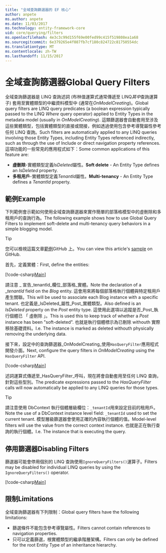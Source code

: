 ```yaml
---
title: "全域查詢篩選器的 EF 核心"
author: anpete
ms.author: anpete
ms.date: 11/03/2017
ms.technology: entity-framework-core
uid: core/querying/filters
ms.openlocfilehash: 4e3c3c99d155f69e00fed99c415f519808ea1a68
ms.sourcegitcommit: 6e379265e4f087fb7cf180c824722c81750554dc
ms.translationtype: MT
ms.contentlocale: zh-TW
ms.lasthandoff: 11/15/2017
---
```

# <a name="global-query-filters"></a><span data-ttu-id="5326d-102">全域查詢篩選器</span><span class="sxs-lookup"><span data-stu-id="5326d-102">Global Query Filters</span></span>

<span data-ttu-id="5326d-103">全域查詢篩選器是 LINQ 查詢述詞 (布林值運算式通常傳遞至 LINQ*其中*查詢運算子) 套用至實體類型的中繼資料模型中 (通常在*OnModelCreating*)。</span><span class="sxs-lookup"><span data-stu-id="5326d-103">Global query filters are LINQ query predicates (a boolean expression typically passed to the LINQ *Where* query operator) applied to Entity Types in the metadata model (usually in *OnModelCreating*).</span></span> <span data-ttu-id="5326d-104">這類篩選器會自動套用至涉及這些實體類型，包括實體類型的直接或間接，例如透過使用包含參考導覽屬性參考任何 LINQ 查詢。</span><span class="sxs-lookup"><span data-stu-id="5326d-104">Such filters are automatically applied to any LINQ queries involving those Entity Types, including Entity Types referenced indirectly, such as through the use of Include or direct navigation property references.</span></span> <span data-ttu-id="5326d-105">這項功能的一些常見的應用程式如下：</span><span class="sxs-lookup"><span data-stu-id="5326d-105">Some common applications of this feature are:</span></span>

* <span data-ttu-id="5326d-106">**虛刪除**-實體類型定義*IsDeleted*屬性。</span><span class="sxs-lookup"><span data-stu-id="5326d-106">**Soft delete** - An Entity Type defines an *IsDeleted* property.</span></span>
* <span data-ttu-id="5326d-107">**多租用戶**-實體類型定義*TenantId*屬性。</span><span class="sxs-lookup"><span data-stu-id="5326d-107">**Multi-tenancy** - An Entity Type defines a *TenantId* property.</span></span>

## <a name="example"></a><span data-ttu-id="5326d-108">範例</span><span class="sxs-lookup"><span data-stu-id="5326d-108">Example</span></span>

<span data-ttu-id="5326d-109">下列範例會示範如何使用全域查詢篩選器來實作簡單的部落格模型中的虛刪除和多租用戶的查詢行為。</span><span class="sxs-lookup"><span data-stu-id="5326d-109">The following example shows how to use Global Query Filters to implement soft-delete and multi-tenancy query behaviors in a simple blogging model.</span></span>

> [!TIP]
> <span data-ttu-id="5326d-110">您可以檢視這篇文章[範例](https://github.com/aspnet/EntityFrameworkCore/tree/dev/samples/QueryFilters)GitHub 上。</span><span class="sxs-lookup"><span data-stu-id="5326d-110">You can view this article's [sample](https://github.com/aspnet/EntityFrameworkCore/tree/dev/samples/QueryFilters) on GitHub.</span></span>

<span data-ttu-id="5326d-111">首先，定義實體：</span><span class="sxs-lookup"><span data-stu-id="5326d-111">First, define the entities:</span></span>

[!code-csharp[Main](../../../efcore-dev/samples/QueryFilters/Program.cs#Entities)]

<span data-ttu-id="5326d-112">請注意 _ 宣告_tenantId_欄位_部落格_實體。</span><span class="sxs-lookup"><span data-stu-id="5326d-112">Note the declaration of a __tenantId_ field on the _Blog_ entity.</span></span> <span data-ttu-id="5326d-113">這會用來將每個部落格執行個體與特定租用戶產生關聯。</span><span class="sxs-lookup"><span data-stu-id="5326d-113">This will be used to associate each Blog instance with a specific tenant.</span></span> <span data-ttu-id="5326d-114">也定義是_IsDeleted_屬性_Post_實體類型。</span><span class="sxs-lookup"><span data-stu-id="5326d-114">Also defined is an _IsDeleted_ property on the _Post_ entity type.</span></span> <span data-ttu-id="5326d-115">這使用此選項以追蹤是否_Post_執行個體已 「 虛刪除 」。</span><span class="sxs-lookup"><span data-stu-id="5326d-115">This is used this to keep track of whether a _Post_ instance has been "soft-deleted".</span></span> <span data-ttu-id="5326d-116">也就是執行個體標示為已刪除 withouth 實際移除基礎資料。</span><span class="sxs-lookup"><span data-stu-id="5326d-116">I.e. The instance is marked as deleted withouth physically removing the underlying data.</span></span>

<span data-ttu-id="5326d-117">接下來，設定中的查詢篩選器_OnModelCreating_使用```HasQueryFilter```應用程式開發介面。</span><span class="sxs-lookup"><span data-stu-id="5326d-117">Next, configure the query filters in _OnModelCreating_ using the ```HasQueryFilter``` API.</span></span>

[!code-csharp[Main](../../../efcore-dev/samples/QueryFilters/Program.cs#Configuration)]

<span data-ttu-id="5326d-118">述詞運算式傳遞至_HasQueryFilter_呼叫，現在將會自動套用至任何 LINQ 查詢，針對這些型別。</span><span class="sxs-lookup"><span data-stu-id="5326d-118">The predicate expressions passed to the _HasQueryFilter_ calls will now automatically be applied to any LINQ queries for those types.</span></span>

> [!TIP]
> <span data-ttu-id="5326d-119">請注意使用 DbContext 執行個體層級欄位：```_tenantId```用來設定目前的租用戶。</span><span class="sxs-lookup"><span data-stu-id="5326d-119">Note the use of a DbContext instance level field: ```_tenantId``` used to set the current tenant.</span></span> <span data-ttu-id="5326d-120">模型層級篩選器會使用正確的內容執行個體的值。</span><span class="sxs-lookup"><span data-stu-id="5326d-120">Model-level filters will use the value from the correct context instance.</span></span> <span data-ttu-id="5326d-121">也就是正在執行查詢的執行個體。</span><span class="sxs-lookup"><span data-stu-id="5326d-121">I.e. The instance that is executing the query.</span></span>

## <a name="disabling-filters"></a><span data-ttu-id="5326d-122">停用篩選器</span><span class="sxs-lookup"><span data-stu-id="5326d-122">Disabling Filters</span></span>

<span data-ttu-id="5326d-123">篩選器可能會停用個別的 LINQ 查詢使用```IgnoreQueryFilters()```運算子。</span><span class="sxs-lookup"><span data-stu-id="5326d-123">Filters may be disabled for individual LINQ queries by using the ```IgnoreQueryFilters()``` operator.</span></span>

[!code-csharp[Main](../../../efcore-dev/samples/QueryFilters/Program.cs#IgnoreFilters)]

## <a name="limitations"></a><span data-ttu-id="5326d-124">限制</span><span class="sxs-lookup"><span data-stu-id="5326d-124">Limitations</span></span>

<span data-ttu-id="5326d-125">全域查詢篩選器有下列限制：</span><span class="sxs-lookup"><span data-stu-id="5326d-125">Global query filters have the following limitations:</span></span>

* <span data-ttu-id="5326d-126">篩選條件不能包含參考導覽屬性。</span><span class="sxs-lookup"><span data-stu-id="5326d-126">Filters cannot contain references to navigation properties.</span></span>
* <span data-ttu-id="5326d-127">只可以定義篩選，根實體類型的繼承階層架構。</span><span class="sxs-lookup"><span data-stu-id="5326d-127">Filters can only be defined for the root Entity Type of an inheritance hierarchy.</span></span>
